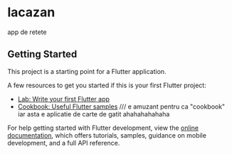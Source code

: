 # lacazan

app de retete

## Getting Started

This project is a starting point for a Flutter application.

A few resources to get you started if this is your first Flutter project:

- [Lab: Write your first Flutter app](https://docs.flutter.dev/get-started/codelab)
- [Cookbook: Useful Flutter samples](https://docs.flutter.dev/cookbook)
/// e amuzant pentru ca "cookbook" iar asta e aplicatie de carte de gatit ahahahahahaha

For help getting started with Flutter development, view the
[online documentation](https://docs.flutter.dev/), which offers tutorials,
samples, guidance on mobile development, and a full API reference.
